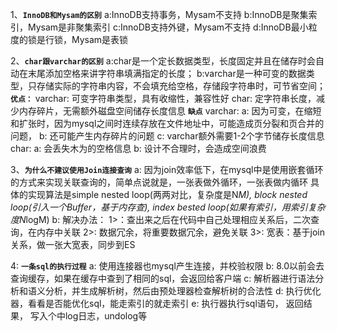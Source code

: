 1、**` InnoDB和Mysam的区别 `**
    a:InnoDB支持事务，Mysam不支持
    b:InnoDB是聚集索引，Mysam是非聚集索引
    c:InnoDB支持外键，Mysam不支持
    d:InnoDB最小粒度的锁是行锁，Mysam是表锁

2、**` char跟varchar的区别 `**
    a:char是一个定长数据类型，长度固定并且在储存时会自动在末尾添加空格来讲字符串填满指定的长度；
    b:varchar是一种可变的数据类型，只存储实际的字符串内容，不会填充给空格，存储段字符串时，可节省空间；
    **` 优点：`**
    varchar: 可变字符串类型，具有收缩性，兼容性好
    char: 定字符串长度，减少内存碎片，无需额外磁盘空间储存长度信息
    **` 缺点 `**
    varchar: 
        a: 因为可变，在缩短和扩张时，因为mysql之间时连续存放在文件地址中，可能造成页分裂和页合并的问题，
        b: 还可能产生内存碎片的问题
        c: varchar额外需要1-2个字节储存长度信息
    char:
        a: 会丢失木为的空格信息
        b: 设计不合理时，会造成空间浪费

3、**` 为什么不建议使用Join连接查询 `**
    a: 因为join效率低下，在mysql中是使用嵌套循环的方式来实现关联查询的，简单点说就是，一张表做外循环，一张表做内循环
        具体的实现算法是simple nested loop(两两对比，复杂度是N*M), 
        block nested loop(引入一个Buffer，基于内存查),
        index bested loop(如果有索引，用索引复杂度N*logM)
    b: 解决办法：
        1>：查出来之后在代码中自己处理相应关系后，二次查询，在内存中关联
        2>: 数据冗余，将重要数据冗余，避免关联 
        3>: 宽表：基于join关系，做一张大宽表，同步到ES

4: **` 一条sql的执行过程 `**
    a: 使用连接器也mysql产生连接，并校验权限
    b: 8.0以前会去查询缓存，如果在缓存中查到了相同的sql，会返回给客户端
    c: 解析器进行语法分析和语义分析，并生成解析树，然后由预处理器检查解析树的合法性
    d: 执行优化器，看看是否能优化sql，能走索引的就走索引
    e: 执行器执行sql语句， 返回结果， 写入个中log日志，undolog等